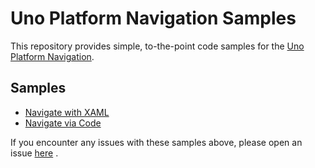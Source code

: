# Uno Platform Navigation Samples

This repository provides simple, to-the-point code samples for the [Uno Platform Navigation](https://platform.uno/docs/articles/external/uno.extensions/doc/Learn/Navigation/NavigationOverview.html).

## Samples

<!-- TODO: add links  -->

- [Navigate with XAML]()
- [Navigate via Code]()

If you encounter any issues with these samples above, please open an issue [here](https://github.com/unoplatform/Uno.Samples/issues/new) .
